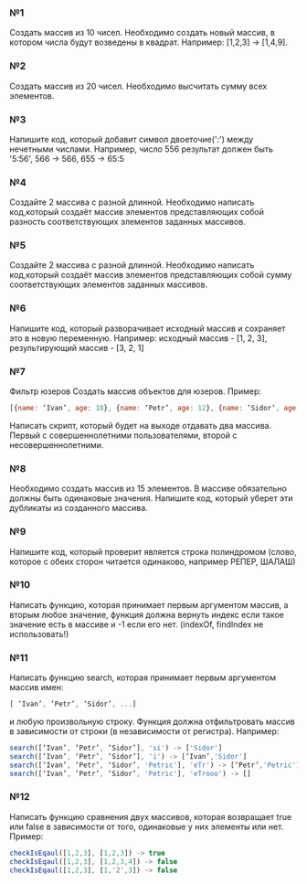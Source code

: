 
### №1
Создать массив из 10 чисел. Необходимо создать новый массив, в котором числа будут возведены в квадрат.
Например: [1,2,3] -> [1,4,9].
 
### №2
Создать массив из 20 чисел. Необходимо высчитать сумму всех элементов.

### №3
Напишите код, который добавит символ двоеточие(':') между нечетными числами.
Например, число 556 результат должен быть '5:56', 566 -> 566, 655 -> 65:5

### №4
Создайте 2 массива с разной длинной.
Необходимо написать код,который создаёт массив элементов представляющих собой разность
соответствующих элементов заданных массивов.


### №5
Создайте 2 массива с разной длинной.
Необходимо написать код,который создаёт массив элементов представляющих собой сумму
соответствующих элементов заданных массивов.
 

### №6
Напишите код, который разворачивает исходный массив и сохраняет это в новую переменную.
Например: исходный массив - [1, 2, 3], результирующий массив - [3, 2, 1]

### №7
Фильтр юзеров
Создать массив объектов для юзеров.
Пример:

```javascript
[{name: ‘Ivan’, age: 18}, {name: ‘Petr’, age: 12}, {name: ‘Sidor’, age: 25}, {...}, ...]
```

Написать скрипт, который будет на выходе отдавать два массива. Первый с совершеннолетними пользователями, второй с несовершеннолетними.

### №8
Необходимо создать массив из 15 элементов. В массиве обязательно должны быть одинаковые значения.
Напишите код, который уберет эти дубликаты из созданного массива.

### №9
Напишите код, который проверит является строка полиндромом (слово, которое с обеих сторон читается одинаково, например РЕПЕР, ШАЛАШ)

### №10
Написать функцию, которая принимает первым аргументом массив,
а вторым любое значение, функция должна вернуть индекс если такое значение есть в массиве и -1 если его нет.
(indexOf, findIndex не использовать!)

### №11
Написать функцию search, которая принимает первым аргументом массив имен:
```javascript
[ ‘Ivan’, ‘Petr’, ‘Sidor’, ...]
```
и любую произвольную строку. Функция должна отфильтровать массив в зависимости от строки (в независимости от регистра). Например:
```javascript
search([‘Ivan’, ‘Petr’, ‘Sidor’], 'si') -> ['Sidor']
search([‘Ivan’, ‘Petr’, ‘Sidor’], 'i') -> [‘Ivan’,'Sidor']
search([‘Ivan’, ‘Petr’, ‘Sidor’, 'Petric'], 'eTr') -> [‘Petr’,'Petric']
search([‘Ivan’, ‘Petr’, ‘Sidor’, 'Petric'], 'eTrooo') -> []
```

### №12
Написать функцию сравнения двух массивов, которая возвращает true или false в зависимости от того,
одинаковые у них элементы или нет. Пример:
```javascript
checkIsEqaul([1,2,3], [1,2,3]) -> true
checkIsEqaul([1,2,3], [1,2,3,4]) -> false
checkIsEqaul([1,2,3], [1,'2',3]) -> false
```
